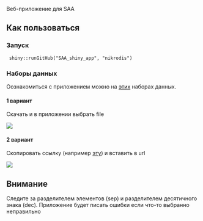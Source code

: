 Веб-приложение для SAA  
 
 ## Как пользоваться
 
 ### Запуск
 
     shiny::runGitHub("SAA_shiny_app", "nikrodis")
     
 ### Наборы данных
     
 Оознакомиться c приложением можно на [этих](https://github.com/nikrodis/SAA_shiny_app/tree/master/DataSets) наборах данных.
 
 #### 1 вариант
 
 Скачать и в приложении выбрать file
 
 ![](https://puu.sh/FV9JP/0512923c87.jpg)
 
 #### 2 вариант
 
 Скопировать ссылку (например [эту](https://raw.githubusercontent.com/vincentarelbundock/Rdatasets/master/csv/HistData/Galton.csv)) и вставить в url
 
 ![](https://puu.sh/FV9B8/cdde2c90b8.jpg)
 
 ## Внимание
 
 Следите за разделителем элементов (sep) и разделителем десятичного знака (dec). Приложение будет писать ошибки если что-то выбранно неправильно
